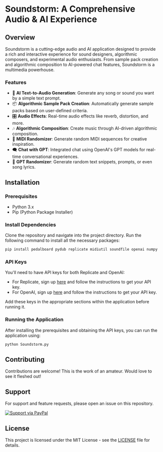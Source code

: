 # Soundstorm: A Comprehensive Audio & AI Experience

## Overview

Soundstorm is a cutting-edge audio and AI application designed to provide a rich and interactive experience for sound designers, algorithmic composers, and experimental audio enthusiasts. From sample pack creation and algorithmic composition to AI-powered chat features, Soundstorm is a multimedia powerhouse.

### Features

- 🎵 **AI Text-to-Audio Generation**: Generate any song or sound you want by a simple text prompt.
- 📦 **Algorithmic Sample Pack Creation**: Automatically generate sample packs based on user-defined criteria.
- 🎛 **Audio Effects**: Real-time audio effects like reverb, distortion, and more.
- 🎶 **Algorithmic Composition**: Create music through AI-driven algorithmic composition.
- 🎹 **MIDI Randomizer**: Generate random MIDI sequences for creative inspiration.
- 🗨️ **Chat with GPT**: Integrated chat using OpenAI's GPT models for real-time conversational experiences.
- 🎲 **GPT Randomizer**: Generate random text snippets, prompts, or even song lyrics.

## Installation

### Prerequisites

- Python 3.x
- Pip (Python Package Installer)

### Install Dependencies

Clone the repository and navigate into the project directory. Run the following command to install all the necessary packages:

```bash
pip install pedalboard pydub replicate midiutil soundfile openai numpy
```

### API Keys

You'll need to have API keys for both Replicate and OpenAI:

- For Replicate, sign up [here](https://replicate.ai/login) and follow the instructions to get your API key.
- For OpenAI, sign up [here](https://beta.openai.com/signup/) and follow the instructions to get your API key.

Add these keys in the appropriate sections within the application before running it.

### Running the Application

After installing the prerequisites and obtaining the API keys, you can run the application using:

```bash
python Soundstorm.py
```



## Contributing

Contributions are welcome! This is the work of an amateur. Would love to see it fleshed out!

## Support

For support and feature requests, please open an issue on this repository.

[![Support via PayPal](https://www.paypalobjects.com/en_US/i/btn/btn_donateCC_LG.gif)](https://www.paypal.me/noodlebake)

## License

This project is licensed under the MIT License - see the [LICENSE](LICENSE) file for details.


